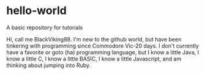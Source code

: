 # hello-world
A basic repository for tutorials

Hi, call me BlackViking88. I'm new to the github world, but have been tinkering with programming since Commodore Vic-20 days.  I don't currently have a favorite or goto (ha) programming language, but I know a little Java, I know a little C, I know a little BASIC, I know a little Javascript, and am thinking about jumping into Ruby.
